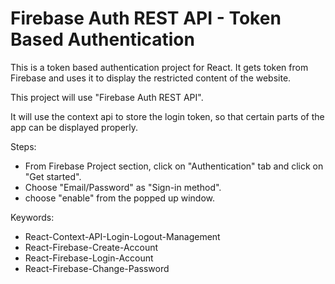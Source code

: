 # Firebase Auth REST API - Token Based Authentication

This is a token based authentication project for React. It gets token from Firebase and uses it to display the restricted content of the website.

This project will use "Firebase Auth REST API".

It will use the context api to store the login token, so that certain parts of the app can be displayed properly.

Steps:
- From Firebase Project section, click on "Authentication" tab and click on "Get started".
- Choose "Email/Password" as "Sign-in method".
- choose "enable" from the popped up window.

Keywords:
- React-Context-API-Login-Logout-Management
- React-Firebase-Create-Account
- React-Firebase-Login-Account
- React-Firebase-Change-Password